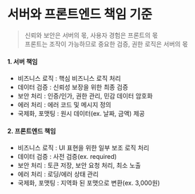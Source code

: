 # 서버와 프론트엔드 책임 기준

> 신뢰와 보안은 서버의 몫, 사용자 경험은 프론트의 몫  
> 프론트는 조작이 가능하므로 중요한 검증, 권한 로직은 서버의 몫

#### 1. 서버 책임

- 비즈니스 로직 : 핵심 비즈니스 로직 처리
- 데이터 검증 : 신뢰성 보장을 위한 최종 검증
- 보안 처리 : 인증/인가, 권한 관리, 민감 데이터 암호화
- 에러 처리 : 에러 코드 및 메시지 정의
- 국제화, 포맷팅 : 원시 데이터(ex. 날짜, 금액) 제공

#### 2. 프론트엔드 책임

- 비즈니스 로직 : UI 표현을 위한 일부 보조 로직 처리
- 데이터 검증 : 사전 검증(ex. required)
- 보안 처리 : 토큰 저장, 보안 요청 처리, 최소 노출
- 에러 처리 : 로딩/에러 상태 관리
- 국제화, 포맷팅 : 지역화 된 포맷으로 변환(ex. 3,000원)
